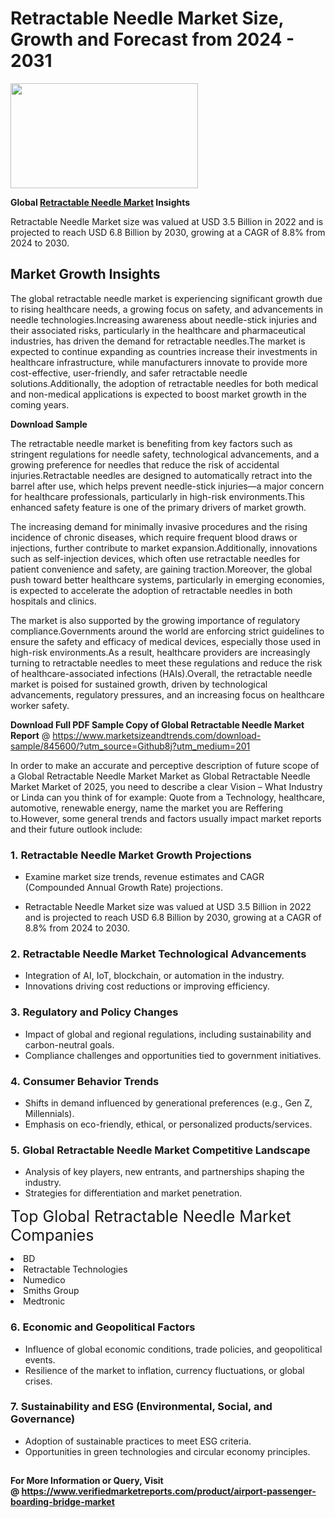 <H1>Retractable Needle Market Size, Growth and Forecast from 2024 - 2031</H1><img class="aligncenter size-medium wp-image-584254" src="https://thirdeyenews.in/wp-content/uploads/2024/09/Global-Market-Research-300x168.jpeg" alt="" width="300" height="168" /><p><strong>Global&nbsp;<a href="https://www.marketsizeandtrends.com/download-sample/845600/?utm_source=Github8j?utm_medium=201">Retractable Needle Market</a> Insights</strong></p><p>Retractable Needle Market size was valued at USD 3.5 Billion in 2022 and is projected to reach USD 6.8 Billion by 2030, growing at a CAGR of 8.8% from 2024 to 2030.</p><p><h2>Market Growth Insights</h2> <p>The global retractable needle market is experiencing significant growth due to rising healthcare needs, a growing focus on safety, and advancements in needle technologies.Increasing awareness about needle-stick injuries and their associated risks, particularly in the healthcare and pharmaceutical industries, has driven the demand for retractable needles.The market is expected to continue expanding as countries increase their investments in healthcare infrastructure, while manufacturers innovate to provide more cost-effective, user-friendly, and safer retractable needle solutions.Additionally, the adoption of retractable needles for both medical and non-medical applications is expected to boost market growth in the coming years.</p> <p><strong>Download Sample</strong></p> <p>The retractable needle market is benefiting from key factors such as stringent regulations for needle safety, technological advancements, and a growing preference for needles that reduce the risk of accidental injuries.Retractable needles are designed to automatically retract into the barrel after use, which helps prevent needle-stick injuries—a major concern for healthcare professionals, particularly in high-risk environments.This enhanced safety feature is one of the primary drivers of market growth.</p> <p>The increasing demand for minimally invasive procedures and the rising incidence of chronic diseases, which require frequent blood draws or injections, further contribute to market expansion.Additionally, innovations such as self-injection devices, which often use retractable needles for patient convenience and safety, are gaining traction.Moreover, the global push toward better healthcare systems, particularly in emerging economies, is expected to accelerate the adoption of retractable needles in both hospitals and clinics.</p> <p>The market is also supported by the growing importance of regulatory compliance.Governments around the world are enforcing strict guidelines to ensure the safety and efficacy of medical devices, especially those used in high-risk environments.As a result, healthcare providers are increasingly turning to retractable needles to meet these regulations and reduce the risk of healthcare-associated infections (HAIs).Overall, the retractable needle market is poised for sustained growth, driven by technological advancements, regulatory pressures, and an increasing focus on healthcare worker safety.</p> <p><span class=""><strong>Download Full PDF Sample Copy of Global Retractable Needle Market Report</strong> @ <a href="https://www.marketsizeandtrends.com/download-sample/845600/?utm_source=Github8j?utm_medium=201" target="_blank">https://www.marketsizeandtrends.com/download-sample/845600/?utm_source=Github8j?utm_medium=201</a></span></p><p>In order to make an accurate and perceptive description of future scope of a Global&nbsp;Retractable Needle Market Market as Global&nbsp;Retractable Needle Market Market of 2025, you need to describe a clear Vision &ndash; What Industry or Linda can you think of for example: Quote from a Technology, healthcare, automotive, renewable energy, name the market you are Reffering to.However, some general trends and factors usually impact market reports and their future outlook include:</p><h3>1.&nbsp;<strong>Retractable Needle Market Growth Projections</strong></h3><ul><li>Examine market size trends, revenue estimates and CAGR (Compounded Annual Growth Rate) projections.</li><li><p>Retractable Needle Market size was valued at USD 3.5 Billion in 2022 and is projected to reach USD 6.8 Billion by 2030, growing at a CAGR of 8.8% from 2024 to 2030.</p></li></ul><h3>2.&nbsp;<strong>Retractable Needle Market Technological Advancements</strong></h3><ul><li>Integration of AI, IoT, blockchain, or automation in the industry.</li><li>Innovations driving cost reductions or improving efficiency.</li></ul><h3>3.&nbsp;<strong>Regulatory and Policy Changes</strong></h3><ul><li>Impact of global and regional regulations, including sustainability and carbon-neutral goals.</li><li>Compliance challenges and opportunities tied to government initiatives.</li></ul><h3>4.&nbsp;<strong>Consumer Behavior Trends</strong></h3><ul><li>Shifts in demand influenced by generational preferences (e.g., Gen Z, Millennials).</li><li>Emphasis on eco-friendly, ethical, or personalized products/services.</li></ul><h3>5.&nbsp;<strong>Global Retractable Needle Market Competitive Landscape</strong></h3><ul><li>Analysis of key players, new entrants, and partnerships shaping the industry.</li><li>Strategies for differentiation and market penetration.</li></ul><p data-pm-slice="1 1 []"><span style="color: inherit; font-family: inherit; font-size: 25px;">Top Global Retractable Needle Market Companies</span></p><div class="" data-test-id=""><p><li>BD</li><li> Retractable Technologies</li><li> Numedico</li><li> Smiths Group</li><li> Medtronic</li></p></div><h3>6.&nbsp;<strong>Economic and Geopolitical Factors</strong></h3><ul><li>Influence of global economic conditions, trade policies, and geopolitical events.</li><li>Resilience of the market to inflation, currency fluctuations, or global crises.</li></ul><h3>7.&nbsp;<strong>Sustainability and ESG (Environmental, Social, and Governance)</strong></h3><ul><li>Adoption of sustainable practices to meet ESG criteria.</li><li>Opportunities in green technologies and circular economy principles.</li></ul><h2><strong style="font-size: 14px;">For More Information or Query, Visit @&nbsp;</strong><a style="background-color: #ffffff; font-size: 14px;" href="https://www.marketsizeandtrends.com/report/retractable-needle-market/" target="_blank">https://www.verifiedmarketreports.com/product/airport-passenger-boarding-bridge-market</a></h2>